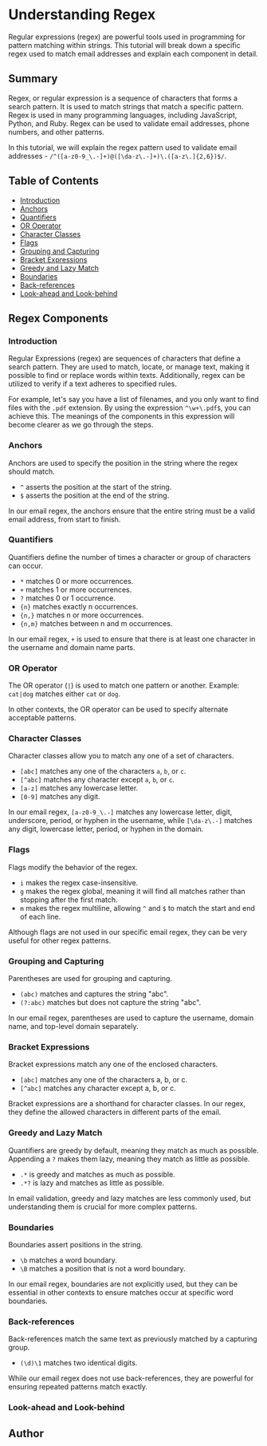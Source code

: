 # Understanding Regex

Regular expressions (regex) are powerful tools used in programming for pattern matching within strings. This tutorial will break down a specific regex used to match email addresses and explain each component in detail.


## Summary

Regex, or regular expression is a sequence of characters that forms a search pattern. It is used to match strings that match a specific pattern. Regex is used in many programming languages, including JavaScript, Python, and Ruby. Regex can be used to validate email addresses, phone numbers, and other patterns.

In this tutorial, we will explain the regex pattern used to validate email addresses - `/^([a-z0-9_\.-]+)@([\da-z\.-]+)\.([a-z\.]{2,6})$/`.

## Table of Contents

- [Introduction](#introduction)
- [Anchors](#anchors)
- [Quantifiers](#quantifiers)
- [OR Operator](#or-operator)
- [Character Classes](#character-classes)
- [Flags](#flags)
- [Grouping and Capturing](#grouping-and-capturing)
- [Bracket Expressions](#bracket-expressions)
- [Greedy and Lazy Match](#greedy-and-lazy-match)
- [Boundaries](#boundaries)
- [Back-references](#back-references)
- [Look-ahead and Look-behind](#look-ahead-and-look-behind)

## Regex Components

### Introduction

Regular Expressions (regex) are sequences of characters that define a search pattern. They are used to match, locate, or manage text, making it possible to find or replace words within texts. Additionally, regex can be utilized to verify if a text adheres to specified rules.

For example, let's say you have a list of filenames, and you only want to find files with the `.pdf` extension. By using the expression `^\w+\.pdf$`, you can achieve this. The meanings of the components in this expression will become clearer as we go through the steps.

### Anchors

Anchors are used to specify the position in the string where the regex should match.

- `^` asserts the position at the start of the string.
- `$` asserts the position at the end of the string.

In our email regex, the anchors ensure that the entire string must be a valid email address, from start to finish.

### Quantifiers

Quantifiers define the number of times a character or group of characters can occur.

- `*` matches 0 or more occurrences.
- `+` matches 1 or more occurrences.
- `?` matches 0 or 1 occurrence.
- `{n}` matches exactly n occurrences.
- `{n,}` matches n or more occurrences.
- `{n,m}` matches between n and m occurrences.

In our email regex, `+` is used to ensure that there is at least one character in the username and domain name parts.

### OR Operator

The OR operator (`|`) is used to match one pattern or another.
Example: `cat|dog` matches either `cat` or `dog`.

In other contexts, the OR operator can be used to specify alternate acceptable patterns.

### Character Classes

Character classes allow you to match any one of a set of characters.

- `[abc]` matches any one of the characters `a`, `b`, or `c`.
- `[^abc]` matches any character except `a`, `b`, or `c`.
- `[a-z]` matches any lowercase letter.
- `[0-9]` matches any digit.

In our email regex, `[a-z0-9_\.-]` matches any lowercase letter, digit, underscore, period, or hyphen in the username, while `[\da-z\.-]` matches any digit, lowercase letter, period, or hyphen in the domain.

### Flags

Flags modify the behavior of the regex.

- `i` makes the regex case-insensitive.
- `g` makes the regex global, meaning it will find all matches rather than stopping after the first match.
- `m` makes the regex multiline, allowing `^` and `$` to match the start and end of each line.

Although flags are not used in our specific email regex, they can be very useful for other regex patterns.

### Grouping and Capturing

Parentheses are used for grouping and capturing.

- `(abc)` matches and captures the string "abc".
- `(?:abc)` matches but does not capture the string "abc".

In our email regex, parentheses are used to capture the username, domain name, and top-level domain separately.

### Bracket Expressions

Bracket expressions match any one of the enclosed characters.

- `[abc]` matches any one of the characters a, b, or c.
- `[^abc]` matches any character except a, b, or c.

Bracket expressions are a shorthand for character classes. In our regex, they define the allowed characters in different parts of the email.

### Greedy and Lazy Match

Quantifiers are greedy by default, meaning they match as much as possible. Appending a `?` makes them lazy, meaning they match as little as possible.

- `.*` is greedy and matches as much as possible.
- `.*?` is lazy and matches as little as possible.

In email validation, greedy and lazy matches are less commonly used, but understanding them is crucial for more complex patterns.

### Boundaries

Boundaries assert positions in the string.

- `\b` matches a word boundary.
- `\B` matches a position that is not a word boundary.

In our email regex, boundaries are not explicitly used, but they can be essential in other contexts to ensure matches occur at specific word boundaries.

### Back-references

Back-references match the same text as previously matched by a capturing group.

- `(\d)\1` matches two identical digits.

While our email regex does not use back-references, they are powerful for ensuring repeated patterns match exactly.

### Look-ahead and Look-behind


## Author
